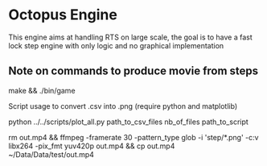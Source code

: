 # Octopus Engine

This engine aims at handling RTS on large scale, the goal is to have a fast lock step engine with only logic and no graphical implementation


## Note on commands to produce movie from steps

make && ./bin/game

Script usage to convert .csv into .png (require python and matplotlib)

python ../../scripts/plot_all.py path_to_csv_files nb_of_files path_to_script

rm out.mp4 && ffmpeg -framerate 30 -pattern_type glob -i 'step/*.png' -c:v libx264 -pix_fmt yuv420p out.mp4  && cp out.mp4 ~/Data/Data/test/out.mp4

